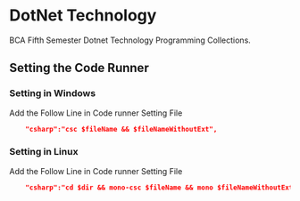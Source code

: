 # DotNet Technology
BCA Fifth Semester Dotnet Technology Programming Collections.

## Setting the Code Runner

### Setting in Windows
  Add the Follow Line in Code runner Setting File

```json
    "csharp":"csc $fileName && $fileNameWithoutExt",
```


### Setting in Linux
  Add the Follow Line in Code runner Setting File

```json
    "csharp":"cd $dir && mono-csc $fileName && mono $fileNameWithoutExt.exe",
```
